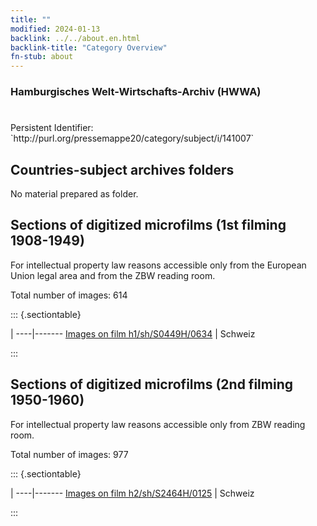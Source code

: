 ```yaml
---
title: ""
modified: 2024-01-13
backlink: ../../about.en.html
backlink-title: "Category Overview"
fn-stub: about
---
```


### Hamburgisches Welt-Wirtschafts-Archiv (HWWA)

# 

<div class="hint">Persistent Identifier: `http://purl.org/pressemappe20/category/subject/i/141007`</div>







## Countries-subject archives folders





No material prepared as folder.



<a id="filmsections" />

## Sections of digitized microfilms (1st filming 1908-1949)

<p>For intellectual property law reasons accessible only from the European Union legal area and from the ZBW reading room.</p>



<p>Total number of images: 614</p>




::: {.sectiontable}

 | 
----|-------
<a class="btn" href="https://pm20.zbw.eu/film/h1/sh/S0449H/0634" rel="nofollow">Images on film h1/sh/S0449H/0634</a> | Schweiz


:::




## Sections of digitized microfilms (2nd filming 1950-1960)

<p>For intellectual property law reasons accessible only from ZBW reading room.</p>



<p>Total number of images: 977</p>




::: {.sectiontable}

 | 
----|-------
<a class="btn" href="https://pm20.zbw.eu/film/h2/sh/S2464H/0125" rel="nofollow">Images on film h2/sh/S2464H/0125</a> | Schweiz


:::
















